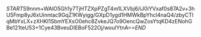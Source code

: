 $START$S9nnm+WAlO5Gh1y7TjHTZXpPZgT4m1LXVbj6/iJ0iYVxaf0s87A2v+3hU5Fmp8yJ6xUinntac9GqZ1KWyigg/GXpD1ygd1HMWkBpYhcl4naQ4/zbyCTIqMbYxLX+zXHKI1SbmYEXsO0ehc8ZvkeJQ7o9OencQwZosYtqKD4zENohGBe121teU53+1Cye43BveuDIEBoF522Oj/wouIYtnA==$END$